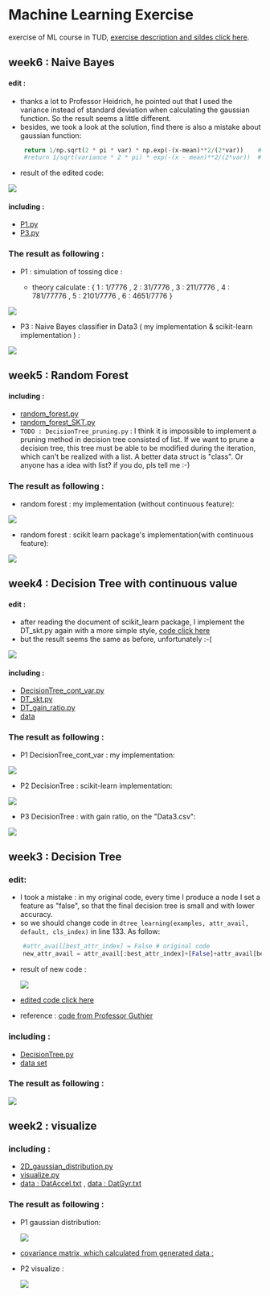 # Machine Learning Exercise

exercise of ML course in TUD, [exercise description and sildes click here](http://cvl.inf.tu-dresden.de/courses/machine-learning-1/).


## week6 : Naive Bayes
#### edit :
  * thanks a lot to Professor Heidrich, he pointed out that I used the variance instead of standard deviation when calculating the gaussian function. So the result seems a little different.
  * besides, we took a look at the solution, find there is also a mistake about gaussian function:
    ```python
     return 1/np.sqrt(2 * pi * var) * np.exp(-(x-mean)**2/(2*var))    #edited code
     #return 1/sqrt(variance * 2 * pi) * exp(-(x - mean)**2/(2*var))  # original code
    ```
  * result of the edited code:
  
  
![](https://github.com/chrisHuxi/MachineLearningExercise/blob/master/week6_naive_bayes/P3_result_edited.PNG)  
  
  
  
#### including :
 * [P1.py](https://github.com/chrisHuxi/MachineLearningExercise/blob/master/week6_naive_bayes/P1.py)
 * [P3.py](https://github.com/chrisHuxi/MachineLearningExercise/blob/master/week6_naive_bayes/P3.py)
 
### The result as following : 

* P1 : simulation of tossing dice :

  * theory calculate : { 1 : 1/7776 , 2 : 31/7776 , 3 : 211/7776 , 4 : 781/77776 , 5 : 2101/7776 , 6 : 4651/7776 }


![](https://github.com/chrisHuxi/MachineLearningExercise/blob/master/week6_naive_bayes/P3_result.PNG)


* P3 : Naive Bayes classifier in Data3 ( my implementation & scikit-learn implementation ) :


![](https://github.com/chrisHuxi/MachineLearningExercise/blob/master/week6_naive_bayes/P3_result.PNG)


## week5 : Random Forest
#### including :
 * [random_forest.py](https://github.com/chrisHuxi/MachineLearningExercise/blob/master/week5_pruning_random_forest/random_forest.py)
 * [random_forest_SKT.py](https://github.com/chrisHuxi/MachineLearningExercise/blob/master/week5_pruning_random_forest/random_forest_SKT.py)
 * `TODO : DecisionTree_pruning.py` : I think it is impossible to implement a pruning method in decision tree consisted of list. If we want to prune a decision tree, this tree must be able to be modified during the iteration, which can't be realized with a list. A better data struct is "class". Or anyone has a idea with list? if you do, pls tell me :-)
### The result as following : 

* random forest : my implementation (without continuous feature):


![](https://github.com/chrisHuxi/MachineLearningExercise/blob/master/week5_pruning_random_forest/result/my_implement.PNG)


* random forest : scikit learn package's implementation(with continuous feature):


![](https://github.com/chrisHuxi/MachineLearningExercise/blob/master/week5_pruning_random_forest/result/skt_implement.PNG)


## week4 : Decision Tree with continuous value
#### edit :
  * after reading the document of scikit_learn package, I implement the DT_skt.py again with a more simple style, [code click here](https://github.com/chrisHuxi/MachineLearningExercise/blob/master/week4_decision_tree_cont_variables/DT_skt_plus.py)
  * but the result seems the same as before, unfortunately :-(
  
  
  ![](https://github.com/chrisHuxi/MachineLearningExercise/blob/master/week4_decision_tree_cont_variables/result/P2_plus.PNG)
  


#### including :
 * [DecisionTree_cont_var.py](https://github.com/chrisHuxi/MachineLearningExercise/blob/master/week4_decision_tree_cont_variables/DecisionTree_cont_var.py)
 * [DT_skt.py](https://github.com/chrisHuxi/MachineLearningExercise/blob/master/week4_decision_tree_cont_variables/DT_skt.py)
 * [DT_gain_ratio.py](https://github.com/chrisHuxi/MachineLearningExercise/blob/master/week4_decision_tree_cont_variables/DT_gain_ratio.py)
 * [data](https://github.com/chrisHuxi/MachineLearningExercise/tree/master/week4_decision_tree_cont_variables/data)
### The result as following : 

* P1 DecisionTree_cont_var : my implementation:


![](https://github.com/chrisHuxi/MachineLearningExercise/blob/master/week4_decision_tree_cont_variables/result/P1.PNG)


* P2 DecisionTree : scikit-learn implementation:


![](https://github.com/chrisHuxi/MachineLearningExercise/blob/master/week4_decision_tree_cont_variables/result/P2.PNG)


* P3 DecisionTree : with gain ratio, on the "Data3.csv":


![](https://github.com/chrisHuxi/MachineLearningExercise/blob/master/week4_decision_tree_cont_variables/result/P3.PNG)




## week3 : Decision Tree
### edit:
 * I took a mistake : in my original code, every time I produce a node I set a feature as "false", so that the final decision tree is small and with lower accuracy. 
 * so we should change code in `dtree_learning(examples, attr_avail, default, cls_index)` in line 133. As follow:
  ```python
     #attr_avail[best_attr_index] = False # original code
     new_attr_avail = attr_avail[:best_attr_index]+[False]+attr_avail[best_attr_index+1:]   #edited code
  ```
 * result of new code : 
 
    ![](https://github.com/chrisHuxi/MachineLearningExercise/blob/master/week3_decision_tree/result_dt_plus.PNG)
   
 * [edited code click here](https://github.com/chrisHuxi/MachineLearningExercise/blob/master/week3_decision_tree/DecisionTree_plus.py)
 * reference : [code from Professor Guthier](http://cvl.inf.tu-dresden.de/HTML/teaching/courses/ml1/ss18/Ex/3/tree.py)

### including :
 * [DecisionTree.py](https://github.com/chrisHuxi/MachineLearningExercise/blob/master/week3_decision_tree/DecisionTree.py)
 * [data set](https://github.com/chrisHuxi/MachineLearningExercise/tree/master/week3_decision_tree/data)

### The result as following : 

![](https://github.com/chrisHuxi/MachineLearningExercise/blob/master/week3_decision_tree/result_dt.PNG)



## week2 : visualize
### including :
 * [2D_gaussian_distribution.py](https://github.com/chrisHuxi/MachineLearningExercise/blob/master/week2_visualize/2D_gaussian_distribution.py)
 * [visualize.py](https://github.com/chrisHuxi/MachineLearningExercise/blob/master/week2_visualize/visualize.py)
 * [data : DatAccel.txt](https://github.com/chrisHuxi/MachineLearningExercise/blob/master/week2_visualize/DatAccel.txt) , [data : DatGyr.txt](https://github.com/chrisHuxi/MachineLearningExercise/blob/master/week2_visualize/DatGyr.txt)
 
### The result as following : 

* P1 gaussian distribution:


  ![](https://github.com/chrisHuxi/MachineLearningExercise/blob/master/week2_visualize/P1_result.png)


* [covariance matrix, which calculated from generated data : ](https://github.com/chrisHuxi/MachineLearningExercise/blob/master/week2_visualize/P1_result.txt)

* P2 visualize : 


  ![](https://github.com/chrisHuxi/MachineLearningExercise/blob/master/week2_visualize/P2_result_1.png)
